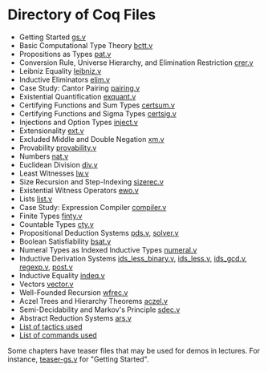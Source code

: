 # Directory of Coq Files
-  Getting Started	[gs.v](gs.v)
-  Basic Computational Type Theory [bctt.v](bctt.v)
-  Propositions as Types [pat.v](pat.v)
-  Conversion Rule, Universe Hierarchy, and Elimination Restriction [crer.v](crer.v)
-  Leibniz Equality [leibniz.v](leibniz.v)
-  Inductive Eliminators [elim.v](elim.v)
-  Case Study: Cantor Pairing [pairing.v](pairing.v)
-  Existential Quantification [exquant.v](exquant.v)
-  Certifying Functions and Sum Types [certsum.v](certsum.v) 
-  Certifying Functions and Sigma Types [certsig.v](certsig.v) 
-  Injections and Option Types [inject.v](inject.v) 
-  Extensionality [ext.v](ext.v)
-  Excluded Middle and Double Negation [xm.v](xm.v)
-  Provability [provability.v](provability.v)
-  Numbers [nat.v](nat.v)
-  Euclidean Division [div.v](div.v)
-  Least Witnesses [lw.v](lw.v)
-  Size Recursion and Step-Indexing [sizerec.v](sizerec.v)
-  Existential Witness Operators [ewo.v](ewo.v) 
-  Lists [list.v](list.v)
-  Case Study: Expression Compiler [compiler.v](compiler.v)
-  Finite Types [finty.v](finty.v) 
-  Countable Types [cty.v](cty.v) 
-  Propositional Deduction Systems [pds.v](pds.v), [solver.v](solver.v)
-  Boolean Satisfiability [bsat.v](bsat.v)
-  Numeral Types as Indexed Inductive Types [numeral.v](numeral.v)
-  Inductive Derivation Systems [ids_less_binary.v](ids_less_binary.v), [ids_less.v](ids_less.v), [ids_gcd.v](ids_gcd.v), [regexp.v](regexp.v), [post.v](post.v)
-  Inductive Equality [indeq.v](indeq.v)
-  Vectors [vector.v](vector.v) 
-  Well-Founded Recursion [wfrec.v](wfrec.v)
-  Aczel Trees and Hierarchy Theorems [aczel.v](aczel.v) 
-  Semi-Decidability and Markov's Principle [sdec.v](sdec.v) 
-  Abstract Reduction Systems [ars.v](ars.v)
- [List of tactics used](Tactics.md)
- [List of commands used](Commands.md)

Some chapters have teaser files 
that may be used for demos in lectures.
For instance, [teaser-gs.v](teaser-gs.v) for "Getting Started".
